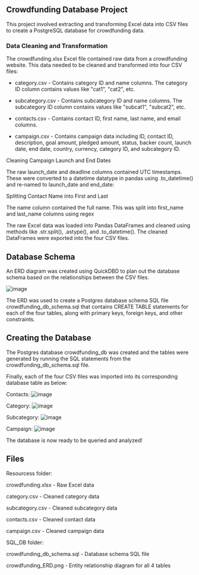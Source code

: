 ## Crowdfunding Database Project ##

This project involved extracting and transforming Excel data into CSV files to create a PostgreSQL database for crowdfunding data.

### Data Cleaning and Transformation ###

The crowdfunding.xlsx Excel file contained raw data from a crowdfunding website. This data needed to be cleaned and transformed into four CSV files:

- category.csv - Contains category ID and name columns. The category ID column contains values like "cat1", "cat2", etc.

- subcategory.csv - Contains subcategory ID and name columns. The subcategory ID column contains values like "subcat1", "subcat2", etc.

- contacts.csv - Contains contact ID, first name, last name, and email columns.

- campaign.csv - Contains campaign data including ID, contact ID, description, goal amount, pledged amount, status, backer count, launch date, end date, country, currency, category ID, and subcategory ID.

Cleaning Campaign Launch and End Dates

The raw launch_date and deadline columns contained UTC timestamps. These were converted to a datetime datatype in pandas using .to_datetime() and re-named to launch_date and end_date:

Splitting Contact Name into First and Last

The name column contained the full name. This was split into first_name and last_name columns using regex

The raw Excel data was loaded into Pandas DataFrames and cleaned using methods like .str.split(), .astype(),  and .to_datetime(). The cleaned DataFrames were exported into the four CSV files.

## Database Schema ##

An ERD diagram was created using QuickDBD to plan out the database schema based on the relationships between the CSV files.

![image](https://github.com/ashejaz/Crowdfunding_ETL/assets/127614970/c0a23dd9-5ec9-4dff-8df4-d03c352ab231)

The ERD was used to create a Postgres database schema SQL file crowdfunding_db_schema.sql that contains CREATE TABLE statements for each of the four tables, along with primary keys, foreign keys, and other constraints.

## Creating the Database ##

The Postgres database crowdfunding_db was created and the tables were generated by running the SQL statements from the crowdfunding_db_schema.sql file.

Finally, each of the four CSV files was imported into its corresponding database table as below:

Contacts:
![image](https://github.com/ashejaz/Crowdfunding_ETL/assets/127614970/4e63593c-ed3b-416b-a98e-bd3beb278fa6)

Category:
![image](https://github.com/ashejaz/Crowdfunding_ETL/assets/127614970/551a68a0-d1ab-45ab-b0aa-fc10d0d74ee1)

Subcategory:
![image](https://github.com/ashejaz/Crowdfunding_ETL/assets/127614970/7ec2a1d5-18ae-48b4-91c3-c6f5601229f6)

Campaign:
![image](https://github.com/ashejaz/Crowdfunding_ETL/assets/127614970/93fec5a8-8ea5-4a3b-9d16-b32d2ec15633)

The database is now ready to be queried and analyzed!

## Files ##

Resourcess folder:

crowdfunding.xlsx - Raw Excel data

category.csv - Cleaned category data

subcategory.csv - Cleaned subcategory data

contacts.csv - Cleaned contact data

campaign.csv - Cleaned campaign data

SQL_DB folder:

crowdfunding_db_schema.sql - Database schema SQL file

crowdfunding_ERD.png - Entity relationship diagram for all 4 tables


